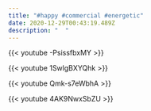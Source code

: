 ```yaml
---
title: "#happy #commercial #energetic"
date: 2020-12-29T00:43:19.489Z
description: "  "
---
```

{{< youtube -PsissfbxMY >}}

{{< youtube 1SwlgBXYQhk >}}

{{< youtube Qmk-s7eWbhA >}}

{{< youtube 4AK9NwxSbZU >}}